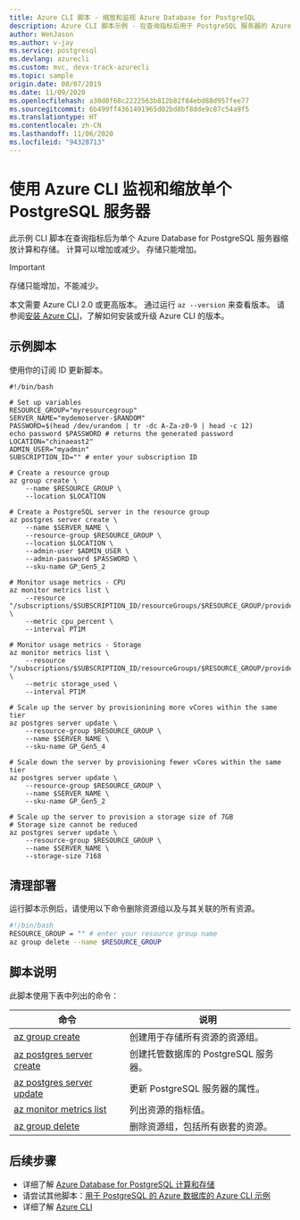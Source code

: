 ```yaml
---
title: Azure CLI 脚本 - 缩放和监视 Azure Database for PostgreSQL
description: Azure CLI 脚本示例 - 在查询指标后用于 PostgreSQL 服务器的 Azure 数据库缩放为不同的性能级别。
author: WenJason
ms.author: v-jay
ms.service: postgresql
ms.devlang: azurecli
ms.custom: mvc, devx-track-azurecli
ms.topic: sample
origin.date: 08/07/2019
ms.date: 11/09/2020
ms.openlocfilehash: a30d0f68c2222563b812b82f84ebd88d957fee77
ms.sourcegitcommit: 6b499ff4361491965d02bd8bf8dde9c87c54a9f5
ms.translationtype: HT
ms.contentlocale: zh-CN
ms.lasthandoff: 11/06/2020
ms.locfileid: "94328713"
---
```

# <a name="monitor-and-scale-a-single-postgresql-server-using-azure-cli"></a>使用 Azure CLI 监视和缩放单个 PostgreSQL 服务器
此示例 CLI 脚本在查询指标后为单个 Azure Database for PostgreSQL 服务器缩放计算和存储。 计算可以增加或减少。 存储只能增加。 

> [!IMPORTANT] 
> 存储只能增加，不能减少。

本文需要 Azure CLI 2.0 或更高版本。 通过运行 `az --version` 来查看版本。 请参阅[安装 Azure CLI]( /cli/install-azure-cli)，了解如何安装或升级 Azure CLI 的版本。

## <a name="sample-script"></a>示例脚本
使用你的订阅 ID 更新脚本。

```cli
#!/bin/bash

# Set up variables
RESOURCE_GROUP="myresourcegroup"
SERVER_NAME="mydemoserver-$RANDOM"
PASSWORD=$(head /dev/urandom | tr -dc A-Za-z0-9 | head -c 12)
echo password $PASSWORD # returns the generated password
LOCATION="chinaeast2"
ADMIN_USER="myadmin"
SUBSCRIPTION_ID="" # enter your subscription ID

# Create a resource group
az group create \
    --name $RESOURCE_GROUP \
    --location $LOCATION

# Create a PostgreSQL server in the resource group
az postgres server create \
    --name $SERVER_NAME \
    --resource-group $RESOURCE_GROUP \
    --location $LOCATION \
    --admin-user $ADMIN_USER \
    --admin-password $PASSWORD \
    --sku-name GP_Gen5_2

# Monitor usage metrics - CPU
az monitor metrics list \
    --resource "/subscriptions/$SUBSCRIPTION_ID/resourceGroups/$RESOURCE_GROUP/providers/Microsoft.DBforPostgreSQL/servers/$SERVER_NAME" \
    --metric cpu_percent \
    --interval PT1M

# Monitor usage metrics - Storage
az monitor metrics list \
    --resource "/subscriptions/$SUBSCRIPTION_ID/resourceGroups/$RESOURCE_GROUP/providers/Microsoft.DBforPostgreSQL/servers/$SERVER_NAME" \
    --metric storage_used \
    --interval PT1M

# Scale up the server by provisionining more vCores within the same tier
az postgres server update \
    --resource-group $RESOURCE_GROUP \
    --name $SERVER_NAME \
    --sku-name GP_Gen5_4

# Scale down the server by provisioning fewer vCores within the same tier
az postgres server update \
    --resource-group $RESOURCE_GROUP \
    --name $SERVER_NAME \
    --sku-name GP_Gen5_2

# Scale up the server to provision a storage size of 7GB
# Storage size cannot be reduced
az postgres server update \
    --resource-group $RESOURCE_GROUP \
    --name $SERVER_NAME \
    --storage-size 7168
```

## <a name="clean-up-deployment"></a>清理部署
运行脚本示例后，请使用以下命令删除资源组以及与其关联的所有资源。 

```bash
#!/bin/bash
RESOURCE_GROUP = "" # enter your resource group name
az group delete --name $RESOURCE_GROUP
```

## <a name="script-explanation"></a>脚本说明
此脚本使用下表中列出的命令：

| **命令** | **说明** |
|---|---|
| [az group create](/cli/group) | 创建用于存储所有资源的资源组。 |
| [az postgres server create](/cli/postgres/server#az-postgres-server-create) | 创建托管数据库的 PostgreSQL 服务器。 |
| [az postgres server update](/cli/postgres/server#az-postgres-server-update) | 更新 PostgreSQL 服务器的属性。 |
| [az monitor metrics list](/cli/monitor/metrics) | 列出资源的指标值。 |
| [az group delete](/cli/group) | 删除资源组，包括所有嵌套的资源。 |

## <a name="next-steps"></a>后续步骤
- 详细了解 [Azure Database for PostgreSQL 计算和存储](../concepts-pricing-tiers.md)
- 请尝试其他脚本：[用于 PostgreSQL 的 Azure 数据库的 Azure CLI 示例](../sample-scripts-azure-cli.md)
- 详细了解 [Azure CLI](/cli/)
